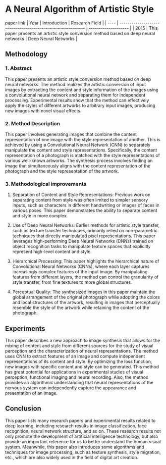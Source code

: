 # A Neural Algorithm of Artistic Style
[paper link](https://arxiv.org/pdf/1508.06576) 
| Year | Introduction                                                         | Research Field                 |
| ---- | ------------------------------------------------------------ | -------------------- |
| 2015 |   This paper presents an artistic style conversion method based on deep neural networks       |    Deep Neural Networks       |

## Methodology

### 1. Abstract
  This paper presents an artistic style conversion method based on deep neural networks. The method realizes the artistic conversion of input images by extracting the content and style information of the images using a convolutional neural network and separating them for independent processing. Experimental results show that the method can effectively apply the styles of different artworks to arbitrary input images, producing new images with novel visual effects.

### 2. Method Description 
  This paper involves generating images that combine the content representation of one image with the style representation of another. This is achieved by using a Convolutional Neural Network (CNN) to separately manipulate the content and style representations. Specifically, the content representation of a photograph is matched with the style representations of various well-known artworks. The synthesis process involves finding an image that simultaneously aligns with the content representation of the photograph and the style representation of the artwork. 

### 3. Methodological improvements
  1. Separation of Content and Style Representations: Previous work on separating content from style was often limited to simpler sensory inputs, such as characters in different handwriting or images of faces in various poses. This paper demonstrates the ability to separate content and style in more complex.
     
  2. Use of Deep Neural Networks: Earlier methods for artistic style transfer, such as texture transfer techniques, primarily relied on non-parametric techniques that directly manipulated pixel representations. This paper leverages high-performing Deep Neural Networks (DNNs) trained on object recognition tasks to manipulate feature spaces that explicitly represent high-level content and style. 

  3. Hierarchical Processing: This paper highlights the hierarchical nature of Convolutional Neural Networks (CNNs), where each layer captures increasingly complex features of the input image. By manipulating features from different layers, the method can control the granularity of style transfer, from fine textures to more global structures.

  4. Perceptual Quality: The synthesized images in this paper maintain the global arrangement of the original photograph while adopting the colors and local structures of the artwork, resulting in images that perceptually resemble the style of the artwork while retaining the content of the photograph.
  
## Experiments
  This paper describes a new approach to image synthesis that allows for the mixing of content and style from different sources for the study of visual perception and the characterization of neural representations. The method uses CNN to extract features of an image and compute independent representations of its content and style. By optimizing the loss function, new images with specific content and style can be generated. This method has great potential for applications in experimental studies of visual perception, functional imaging and neural recording. Also, the method provides an algorithmic understanding that neural representations of the nervous system can independently capture the appearance and presentation of an image.

## Conclusion
  This paper lists many research papers and experimental results related to deep learning, including research results in image classification, face recognition, neural network structure, and so on. These research results not only promote the development of artificial intelligence technology, but also provide an important reference for us to better understand the human visual system. Meanwhile, this paper also introduces some algorithms and techniques for image processing, such as texture synthesis, style migration, etc., which are also widely used in the field of digital art creation.

  

